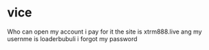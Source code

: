 # vice
Who can open my account i pay for it the site is xtrm888.live ang my usernme is loaderbubuli i forgot my password

